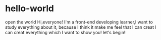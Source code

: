 # hello-world
open the world
Hi,everyone!
I'm a front-end developing learner,I want to study everything about it,
because I think it make me feel that I can creat I can creat everything 
which I want to show you!
let's begin!
